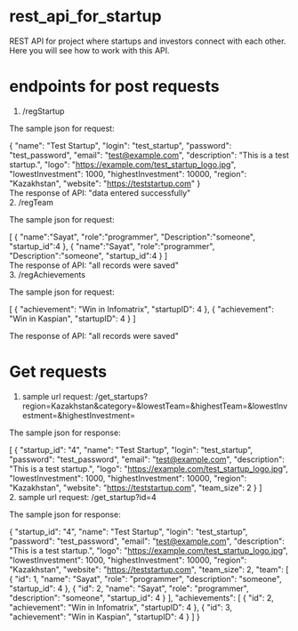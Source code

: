 # rest_api_for_startup
REST API for project where startups and investors connect with each other. Here you will see how to work with this API.
# endpoints for post requests
1. /regStartup   

The sample json for request:   

{
    "name": "Test Startup",
    "login": "test_startup",
    "password": "test_password",
    "email": "test@example.com",
    "description": "This is a test startup.",
    "logo": "https://example.com/test_startup_logo.jpg",
    "lowestInvestment": 1000,
    "highestInvestment": 10000,
    "region": "Kazakhstan",
    "website": "https://teststartup.com"
}   
The response of API: "data entered successfully"   
2. /regTeam   

The sample json for request:   

[
    {
        "name":"Sayat",
        "role":"programmer",
        "Description":"someone",
        "startup_id":4
    }, 
    {
        "name":"Sayat",
        "role":"programmer",
        "Description":"someone",
        "startup_id":4
    }
]   
The response of API: "all records were saved"  
3. /regAchievements   

The sample json for request:   

[
    {
        "achievement": "Win in Infomatrix",
        "startupID": 4
    },
    {
        "achievement": "Win in Kaspian",
        "startupID": 4
    }
]   

The response of API: "all records were saved" 
# Get requests  
1. sample url request: /get_startups?region=Kazakhstan&category=&lowestTeam=&highestTeam=&lowestInvestment=&highestInvestment=   

The sample json for response:   

[
  {
    "startup_id": "4",
    "name": "Test Startup",
    "login": "test_startup",
    "password": "test_password",
    "email": "test@example.com",
    "description": "This is a test startup.",
    "logo": "https://example.com/test_startup_logo.jpg",
    "lowestInvestment": 1000,
    "highestInvestment": 10000,
    "region": "Kazakhstan",
    "website": "https://teststartup.com",
    "team_size": 2
  }
]    
2. sample url request: /get_startup?id=4  

The sample json for response:   

{
  "startup_id": "4",
  "name": "Test Startup",
  "login": "test_startup",
  "password": "test_password",
  "email": "test@example.com",
  "description": "This is a test startup.",
  "logo": "https://example.com/test_startup_logo.jpg",
  "lowestInvestment": 1000,
  "highestInvestment": 10000,
  "region": "Kazakhstan",
  "website": "https://teststartup.com",
  "team_size": 2,
  "team": [
    {
    "id": 1,
    "name": "Sayat",
    "role": "programmer",
    "description": "someone",
    "startup_id": 4
    },
    {
    "id": 2,
    "name": "Sayat",
    "role": "programmer",
    "description": "someone",
    "startup_id": 4
    }
  ],
  "achievements": [
    {
    "id": 2,
    "achievement": "Win in Infomatrix",
    "startupID": 4
    },
    {
    "id": 3,
    "achievement": "Win in Kaspian",
    "startupID": 4
    }
  ]
}

